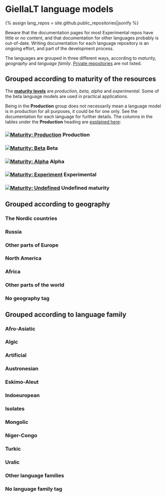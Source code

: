 # GiellaLT language models

{% assign lang_repos = site.github.public_repositories|jsonify %}

Beware that the documentation pages for most Experimental repos have little or no content, and that documentation for other languages probably is out-of-date. Writing documentation for each language repository is an ongoing effort, and part of the development process.

The languages are grouped in three different ways, according to _maturity, geography_ and _language family_. [Private repositories](https://github.com/divvun/private-registry) are not listed.

## Grouped according to maturity of the resources

The **[maturity levels](MaturityClassification.md)** are _production, beta, alpha_ and _experimental_. Some of the beta language models are used in practical applications.

Being in the **Production** group does not necessarily mean a language model is in production for all purposes, it could be for one only. See the documentation for each language for further details. The columns in the tables under the **Production** heading are [explained here](LanguageModelColumns.md):


### [![Maturity: Production](https://img.shields.io/badge/Maturity-Production-brightgreen.svg)](MaturityClassification.html) Production

<div id="prod_languges" ></div>

### [![Maturity: Beta](https://img.shields.io/badge/Maturity-Beta-yellow.svg)](MaturityClassification.html) Beta

<div id="beta_languges" ></div>

### [![Maturity: Alpha](https://img.shields.io/badge/Maturity-Alpha-red.svg)](MaturityClassification.html) Alpha

<div id="alpha_languges" ></div>

### [![Maturity: Experiment](https://img.shields.io/badge/Maturity-Experiment-black.svg)](MaturityClassification.html) Experimental

<div id="exper_languges" ></div>

### [![Maturity: Undefined](https://img.shields.io/badge/Maturity-Undefined-lightgrey.svg)](MaturityClassification.html) Undefined maturity

<div id="undef_languges" class="twocolumn" ></div>

## Grouped according to geography

### The Nordic countries

<div id="geo_nordic" class="twocolumn" ></div>

### Russia

<div id="geo_russia" class="twocolumn" ></div>

### Other parts of Europe

<div id="geo_europe" class="twocolumn" ></div>

### North America

<div id="geo_northamerica" class="twocolumn" ></div>

### Africa

<div id="geo_africa" class="twocolumn" ></div>

### Other parts of the world

<div id="geo_other" class="twocolumn" ></div>

### No geography tag

<div id="geo_undef" class="twocolumn" ></div>

## Grouped according to language family

### Afro-Asiatic

<div id="fam_afroasiatic" class="twocolumn" ></div>

### Algic

<div id="fam_algic" class="twocolumn" ></div>

### Artificial

<div id="fam_artific" class="twocolumn" ></div>

### Austronesian

<div id="fam_austro" class="twocolumn" ></div>

### Eskimo-Aleut

<div id="fam_eskimo_aleut" class="twocolumn" ></div>

### Indoeuropean

<div id="fam_indoeuropean" class="twocolumn" ></div>

### Isolates

<div id="fam_isolates" class="twocolumn" ></div>

### Mongolic

<div id="fam_mongolic" class="twocolumn" ></div>

### Niger-Congo

<div id="fam_nigercongo" class="twocolumn" ></div>

### Turkic

<div id="fam_turkic" class="twocolumn" ></div>

### Uralic

<div id="fam_uralic" class="twocolumn" ></div>

### Other language families

<div id="fam_other" class="twocolumn" ></div>

### No language family tag

<div id="fam_undef" class="twocolumn" ></div>

<!-- Scripts to fill the divs above with data: -->

<!-- Scripts for maturity classes: -->
<script src="/assets/js/langtable.js"></script>
<script>
const domProdLangs = document.querySelector('#prod_languges');
domProdLangs.appendChild(addRepoTable({{lang_repos}}, 'lang-', ['maturity-prod']))
</script>

<script>
const domBetaLangs = document.querySelector('#beta_languges');
domBetaLangs.appendChild(addRepoTable({{lang_repos}}, 'lang-', ['maturity-beta']))
</script>

<script>
const domAlphaLangs = document.querySelector('#alpha_languges');
domAlphaLangs.appendChild(addRepoTable({{lang_repos}}, 'lang-', ['maturity-alpha']))
</script>

<script>
const domExperLangs = document.querySelector('#exper_languges');
domExperLangs.appendChild(addRepoTable({{lang_repos}}, 'lang-', ['maturity-exper']))
</script>

<script>
const domUndefLangs = document.querySelector('#undef_languges');
domUndefLangs.appendChild(addNegUnorderedList({{lang_repos}}, 'lang-', ['maturity-exper', 'maturity-beta', 'maturity-alpha', 'maturity-prod']))
</script>

<!-- Scripts for Geographic areas: -->
<script>
const domNordLangs = document.querySelector('#geo_nordic');
domNordLangs.appendChild(addUnorderedList({{lang_repos}}, 'lang-', ['geo-nordic']))
</script>

<script>
const domEuroLangs = document.querySelector('#geo_europe');
domEuroLangs.appendChild(addUnorderedList({{lang_repos}}, 'lang-', ['geo-europe']))
</script>

<script>
const domRussLangs = document.querySelector('#geo_russia');
domRussLangs.appendChild(addUnorderedList({{lang_repos}}, 'lang-', ['geo-russia']))
</script>

<script>
const domNorALangs = document.querySelector('#geo_northamerica');
domNorALangs.appendChild(addUnorderedList({{lang_repos}}, 'lang-', ['geo-northamerica']))
</script>

<script>
const domAfricaLangs = document.querySelector('#geo_africa');
domAfricaLangs.appendChild(addUnorderedList({{lang_repos}}, 'lang-', ['geo-africa']))
</script>

<script>
const domOthrLangs = document.querySelector('#geo_other');
domOthrLangs.appendChild(addNegUnorderedList({{lang_repos}}, 'lang-', ['geo-nordic', 'geo-europe', 'geo-russia', 'geo-northamerica', 'geo-africa']))
</script>

<script>
const domUndefLangs = document.querySelector('#geo_undef');
domUndefLangs.appendChild(addNegUnorderedList({{lang_repos}}, 'lang-', ['geo-]))
</script>

<!-- Scripts for language families: -->
<script>
const domAfroAsiaticLangs = document.querySelector('#fam_afroasiatic');
domAfroAsiaticLangs.appendChild(addUnorderedList({{lang_repos}}, 'lang-', ['langfam-afro-asiatic']))
</script>

<script>
const domAlgicLangs = document.querySelector('#fam_algic');
domAlgicLangs.appendChild(addUnorderedList({{lang_repos}}, 'lang-', ['langfam-algic']))
</script>

<script>
const domArtificialLangs = document.querySelector('#fam_artific');
domArtificialLangs.appendChild(addUnorderedList({{lang_repos}}, 'lang-', ['langfam-artificial']))
</script>

<script>
const domAustorLangs = document.querySelector('#fam_austro');
domAustorLangs.appendChild(addUnorderedList({{lang_repos}}, 'lang-', ['langfam-austronesian']))
</script>

<script>
const domEskAleutLangs = document.querySelector('#fam_eskimo_aleut');
domEskAleutLangs.appendChild(addUnorderedList({{lang_repos}}, 'lang-', ['langfam-eskimo-aleut']))
</script>

<script>
const domIndEurLangs = document.querySelector('#fam_indoeuropean');
domIndEurLangs.appendChild(addUnorderedList({{lang_repos}}, 'lang-', ['langfam-indoeuropean']))
</script>

<script>
const domIsolateLangs = document.querySelector('#fam_isolates');
domIsolateLangs.appendChild(addUnorderedList({{lang_repos}}, 'lang-', ['langfam-isolate']))
</script>

<script>
const domMongolicLangs = document.querySelector('#fam_mongolic');
domMongolicLangs.appendChild(addUnorderedList({{lang_repos}}, 'lang-', ['langfam-mongolic']))
</script>

<script>
const domNigerCongoLangs = document.querySelector('#fam_nigercongo');
domNigerCongoLangs.appendChild(addUnorderedList({{lang_repos}}, 'lang-', ['langfam-niger-congo']))
</script>

<script>
const domTurkicLangs = document.querySelector('#fam_turkic');
domTurkicLangs.appendChild(addUnorderedList({{lang_repos}}, 'lang-', ['langfam-turkic']))
</script>

<script>
const domUralicLangs = document.querySelector('#fam_uralic');
domUralicLangs.appendChild(addUnorderedList({{lang_repos}}, 'lang-', ['langfam-uralic']))
</script>

<script>
const domOthrFamLangs = document.querySelector('#fam_other');
domOthrFamLangs.appendChild(addNegUnorderedList({{lang_repos}}, 'lang-', ['langfam-afro-asiatic', 'langfam-algic', 'langfam-artificial', 'langfam-austronesian', 'langfam-eskimo-aleut', 'langfam-indoeuropean', 'langfam-isolate', 'langfam-mongolic', 'langfam-niger-congo', 'langfam-turkic', 'langfam-uralic']))
</script>

<script>
const domUndefFamLangs = document.querySelector('#fam_undef');
domUndefFamLangs.appendChild(addNegUnorderedList({{lang_repos}}, 'lang-', ['langfam-']))
</script>
